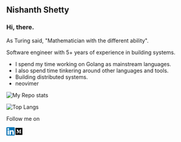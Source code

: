 ## Nishanth Shetty

### Hi, there.

As Turing said, "Mathematician with the different ability".

Software engineer with 5+ years of experience in building systems.

* I spend my time working on Golang as mainstream languages.
* I also spend time tinkering around other languages and tools. 
* Building distributed systems.
* neovimer


![My Repo stats](https://github-readme-stats.vercel.app/api?username=NishanthSpShetty&theme=onedark&show_icons=true&count_private=true&hide_border=false&title_color=000&layout=compact&)

![Top Langs](https://github-readme-stats.vercel.app/api/top-langs/?username=NishanthSpShetty&layout=compact&show_icons=true&theme=onedark)

Follow me on

<a href="https://linkedin.com/in/nishanthspshetty" target="_blank"><img align="left" alt="Nishanth Shetty | LinkedIn" width="22px" src=https://raw.githubusercontent.com/NishanthSpShetty/NishanthSpShetty/master/images/linkedin.png />
<a href="https://medium.com/@nishanthspshetty" target="_blank"><img align="left" alt="Nishanth Shetty | Medium" width="22px" src=https://raw.githubusercontent.com/NishanthSpShetty/NishanthSpShetty/master/images/medium.png />
 
